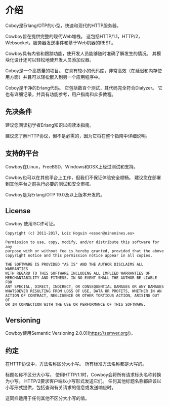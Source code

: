 # 介绍

Coboy是Erlang/OTP的小型，快速和现代的HTTP服务器。

Cowboy旨在提供完整的现代Web堆栈。 这包括HTTP/1.1，HTTP/2，Websocket，服务器发送事件和基于Web机器的REST。

Cowboy具有内省和跟踪功能，使开发人员能够随时准确了解发生的情况。 其模块化设计还可以轻松地使开发人员添加仪器。

Coboy是一个高质量的项目。 它具有较小的代码库，非常高效（在延迟和内存使用方面）并且可以轻松嵌入到另一个应用程序中。

Coboy是干净的Erlang代码。 它包括数百个测试，其代码完全符合Dialyzer。 它也有详细记录，并具有功能参考，用户指南和众多教程。

## 先决条件

建议您阅读初学者Erlang知识以阅读本指南。

建议您了解HTTP协议，但不是必需的，因为它将在整个指南中详细说明。

## 支持的平台

Cowboy在Linux，FreeBSD，Windows和OSX上经过测试和支持。

Cowboy也可以在其他平台上工作，但我们不保证体验安全顺畅。 建议您在部署到其他平台之前执行必要的测试和安全审核。

Cowboy是为Erlang/OTP 19.0及以上版本开发的。


## License

Cowboy 使用ISC许可证。

```
Copyright (c) 2011-2017, Loïc Hoguin <essen@ninenines.eu>

Permission to use, copy, modify, and/or distribute this software for any
purpose with or without fee is hereby granted, provided that the above
copyright notice and this permission notice appear in all copies.

THE SOFTWARE IS PROVIDED "AS IS" AND THE AUTHOR DISCLAIMS ALL WARRANTIES
WITH REGARD TO THIS SOFTWARE INCLUDING ALL IMPLIED WARRANTIES OF
MERCHANTABILITY AND FITNESS. IN NO EVENT SHALL THE AUTHOR BE LIABLE FOR
ANY SPECIAL, DIRECT, INDIRECT, OR CONSEQUENTIAL DAMAGES OR ANY DAMAGES
WHATSOEVER RESULTING FROM LOSS OF USE, DATA OR PROFITS, WHETHER IN AN
ACTION OF CONTRACT, NEGLIGENCE OR OTHER TORTIOUS ACTION, ARISING OUT OF
OR IN CONNECTION WITH THE USE OR PERFORMANCE OF THIS SOFTWARE.
```

## Versioning

Cowboy使用Semantic Versioning 2.0.0](https://semver.org/)。

## 约定

在HTTP协议中，方法名称区分大小写。 所有标准方法名称都是大写的。

标题名称不区分大小写。 使用HTTP/1.1时，Cowboy会将所有请求标头名称转换为小写。 HTTP/2要求客户端以小写形式发送它们。 任何其他标题名称都应该以小写形式提供，包括查询有关请求的信息或发送响应时。

这同样适用于任何其他不区分大小写的值。
